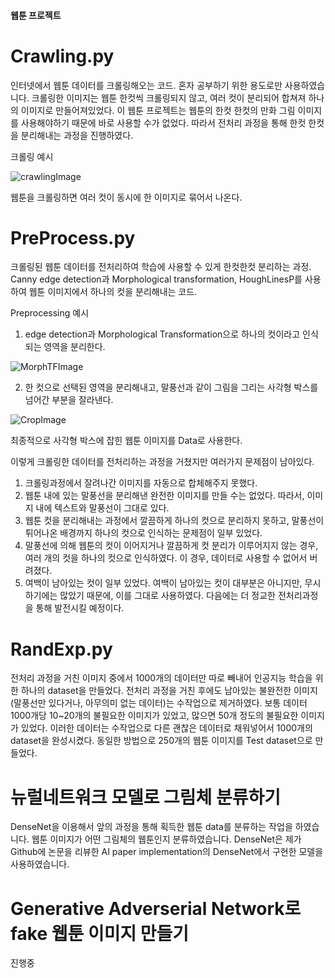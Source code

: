 #### 웹툰 프로젝트

# Crawling.py

인터넷에서 웹툰 데이터를 크롤링해오는 코드.  혼자 공부하기 위한 용도로만 사용하였습니다.
크롤링한 이미지는 웹툰 한컷씩 크롤링되지 않고, 여러 컷이 분리되어 합쳐져 하나의 이미지로 만들어져있었다.
이 웹툰 프로젝트는 웹툰의 한컷 한컷의 만화 그림 이미지를 사용해야하기 때문에 바로 사용할 수가 없었다.
따라서 전처리 과정을 통해 한컷 한컷을 분리해내는 과정을 진행하였다.

크롤링 예시

![crawlingImage](https://user-images.githubusercontent.com/54815470/133966483-6217447f-3f18-42e7-9270-dea5ac71a7ef.png)

웹툰을 크롤링하면 여러 컷이 동시에 한 이미지로 묶어서 나온다.


# PreProcess.py

크롤링된 웹툰 데이터를 전처리하여 학습에 사용할 수 있게 한컷한컷 분리하는 과정.
Canny edge detection과 Morphological transformation, HoughLinesP를 사용하여 웹툰 이미지에서 하나의 컷을 분리해내는 코드.

Preprocessing 예시

1. edge detection과 Morphological Transformation으로 하나의 컷이라고 인식되는 영역을 분리한다.

![MorphTFImage](https://user-images.githubusercontent.com/54815470/133968632-1e70963a-b713-487d-bd00-bbd237c53efc.png)


2. 한 컷으로 선택된 영역을 분리해내고, 말풍선과 같이 그림을 그리는 사각형 박스를 넘어간 부분을 잘라낸다.

![CropImage](https://user-images.githubusercontent.com/54815470/133968647-8a6ede78-470b-46e8-8d27-12f17bd71eee.png)


최종적으로 사각형 박스에 잡힌 웹툰 이미지를 Data로 사용한다.

이렇게 크롤링한 데이터를 전처리하는 과정을 거쳤지만 여러가지 문제점이 남아있다.

1. 크롤링과정에서 잘려나간 이미지를 자동으로 합체해주지 못했다.
2. 웹툰 내에 있는 말풍선을 분리해낸 완전한 이미지를 만들 수는 없었다. 따라서, 이미지 내에 텍스트와 말풍선이 그대로 있다.
3. 웹툰 컷을 분리해내는 과정에서 깔끔하게 하나의 컷으로 분리하지 못하고, 말풍선이 튀어나온 배경까지 하나의 컷으로 인식하는 문제점이 일부 있었다.
4. 말풍선에 의해 웹툰의 컷이 이어지거나 깔끔하게 컷 분리가 이루어지지 않는 경우, 여러 개의 컷을 하나의 컷으로 인식하였다. 이 경우, 데이터로 사용할 수 없어서 버려졌다.
5. 여백이 남아있는 컷이 일부 있었다. 여백이 남아있는 컷이 대부분은 아니지만, 무시하기에는 많았기 때문에, 이를 그대로 사용하였다. 다음에는 더 정교한 전처리과정을 통해 발전시킬 예정이다. 


# RandExp.py

전처리 과정을 거친 이미지 중에서 1000개의 데이터만 따로 빼내어 인공지능 학습을 위한 하나의 dataset을 만들었다.
전처리 과정을 거친 후에도 남아있는 불완전한 이미지(말풍선만 있다거나, 아무의미 없는 데이터)는 수작업으로 제거하였다.
보통 데이터 1000개당 10~20개의 불필요한 이미지가 있었고, 많으면 50개 정도의 불필요한 이미지가 있었다.
이러한 데이터는 수작업으로 다른 괜찮은 데이터로 채워넣어서 1000개의 dataset을 완성시켰다.
동일한 방법으로 250개의 웹툰 이미지를 Test dataset으로 만들었다.

# 뉴럴네트워크 모델로 그림체 분류하기

DenseNet을 이용해서 앞의 과정을 통해 획득한 웹툰 data를 분류하는 작업을 하였습니다. 웹툰 이미지가 어떤 그림체의 웹툰인지 분류하였습니다.
DenseNet은 제가 Github에 논문을 리뷰한 AI paper implementation의 DenseNet에서 구현한 모델을 사용하였습니다.

# Generative Adverserial Network로 fake 웹툰 이미지 만들기

진행중
